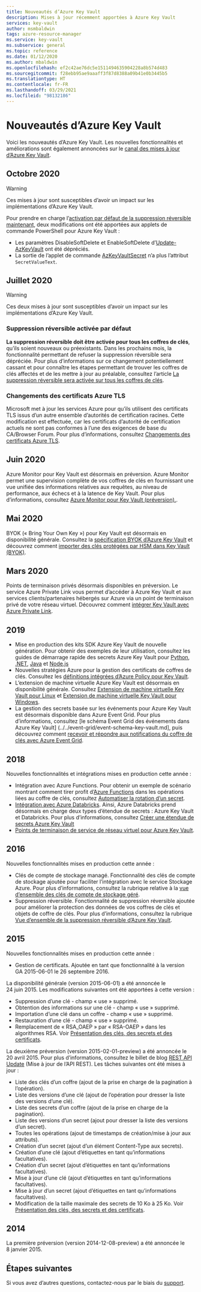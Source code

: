 ```yaml
---
title: Nouveautés d’Azure Key Vault
description: Mises à jour récemment apportées à Azure Key Vault
services: key-vault
author: msmbaldwin
tags: azure-resource-manager
ms.service: key-vault
ms.subservice: general
ms.topic: reference
ms.date: 01/12/2020
ms.author: mbaldwin
ms.openlocfilehash: ef2c42ae76dc5e1511494635904228a8b574d483
ms.sourcegitcommit: f28ebb95ae9aaaff3f87d8388a09b41e0b3445b5
ms.translationtype: HT
ms.contentlocale: fr-FR
ms.lasthandoff: 03/29/2021
ms.locfileid: "98132186"
---
```

# <a name="whats-new-for-azure-key-vault"></a>Nouveautés d’Azure Key Vault

Voici les nouveautés d’Azure Key Vault. Les nouvelles fonctionnalités et améliorations sont également annoncées sur le [canal des mises à jour d’Azure Key Vault](https://azure.microsoft.com/updates/?category=security&query=Key%20vault).

## <a name="october-2020"></a>Octobre 2020

> [!WARNING]
> Ces mises à jour sont susceptibles d’avoir un impact sur les implémentations d’Azure Key Vault.

Pour prendre en charge l’[activation par défaut de la suppression réversible maintenant](#soft-delete-on-by-default), deux modifications ont été apportées aux applets de commande PowerShell pour Azure Key Vault :

- Les paramètres DisableSoftDelete et EnableSoftDelete d’[Update-AzKeyVault](/powershell/module/az.keyvault/update-azkeyvault) ont été dépréciés.
- La sortie de l’applet de commande [AzKeyVaultSecret](/powershell/module/az.keyvault/get-azkeyvaultsecret) n’a plus l’attribut `SecretValueText`.

## <a name="july-2020"></a>Juillet 2020

> [!WARNING]
> Ces deux mises à jour sont susceptibles d’avoir un impact sur les implémentations d’Azure Key Vault.

### <a name="soft-delete-on-by-default"></a>Suppression réversible activée par défaut

**La suppression réversible doit être activée pour tous les coffres de clés**, qu’ils soient nouveaux ou préexistants. Dans les prochains mois, la fonctionnalité permettant de refuser la suppression réversible sera dépréciée. Pour plus d’informations sur ce changement potentiellement cassant et pour connaître les étapes permettant de trouver les coffres de clés affectés et de les mettre à jour au préalable, consultez l’article [La suppression réversible sera activée sur tous les coffres de clés](soft-delete-change.md).

### <a name="azure-tls-certificate-changes"></a>Changements des certificats Azure TLS

Microsoft met à jour les services Azure pour qu’ils utilisent des certificats TLS issus d’un autre ensemble d’autorités de certification racines. Cette modification est effectuée, car les certificats d’autorité de certification actuels ne sont pas conformes à l’une des exigences de base du CA/Browser Forum.  Pour plus d’informations, consultez [Changements des certificats Azure TLS](../../security/fundamentals/tls-certificate-changes.md).

## <a name="june-2020"></a>Juin 2020

Azure Monitor pour Key Vault est désormais en préversion.  Azure Monitor permet une supervision complète de vos coffres de clés en fournissant une vue unifiée des informations relatives aux requêtes, au niveau de performance, aux échecs et à la latence de Key Vault. Pour plus d’informations, consultez [Azure Monitor pour Key Vault (préversion).](../../azure-monitor/insights/key-vault-insights-overview.md).

## <a name="may-2020"></a>Mai 2020

BYOK (« Bring Your Own Key ») pour Key Vault est désormais en disponibilité générale. Consultez la [spécification BYOK d’Azure Key Vault](../keys/byok-specification.md) et découvrez comment [importer des clés protégées par HSM dans Key Vault (BYOK)](../keys/hsm-protected-keys-byok.md).

## <a name="march-2020"></a>Mars 2020

Points de terminaison privés désormais disponibles en préversion. Le service Azure Private Link vous permet d’accéder à Azure Key Vault et aux services clients/partenaires hébergés sur Azure via un point de terminaison privé de votre réseau virtuel.  Découvrez comment [intégrer Key Vault avec Azure Private Link](private-link-service.md).

## <a name="2019"></a>2019

- Mise en production des kits SDK Azure Key Vault de nouvelle génération. Pour obtenir des exemples de leur utilisation, consultez les guides de démarrage rapide des secrets Azure Key Vault pour [Python](../secrets/quick-create-python.md), [.NET](../secrets/quick-create-net.md), [Java](../secrets/quick-create-java.md) et [Node.js](../secrets/quick-create-node.md)
- Nouvelles stratégies Azure pour la gestion des certificats de coffres de clés. Consultez les [définitions intégrées d’Azure Policy pour Key Vault](../policy-reference.md).
- L’extension de machine virtuelle Azure Key Vault est désormais en disponibilité générale.  Consultez [Extension de machine virtuelle Key Vault pour Linux](../../virtual-machines/extensions/key-vault-linux.md) et [Extension de machine virtuelle Key Vault pour Windows](../../virtual-machines/extensions/key-vault-windows.md).
- La gestion des secrets basée sur les événements pour Azure Key Vault est désormais disponible dans Azure Event Grid. Pour plus d’informations, consultez [le schéma Event Grid des événements dans Azure Key Vault] (../../event-grid/event-schema-key-vault.md], puis découvrez comment [recevoir et répondre aux notifications du coffre de clés avec Azure Event Grid](event-grid-tutorial.md).

## <a name="2018"></a>2018

Nouvelles fonctionnalités et intégrations mises en production cette année :

- Intégration avec Azure Functions. Pour obtenir un exemple de scénario montrant comment tirer profit d’[Azure Functions](../../azure-functions/index.yml) dans les opérations liées au coffre de clés, consultez [Automatiser la rotation d’un secret](../secrets/tutorial-rotation.md).
- [Intégration avec Azure Databricks](/azure/databricks/scenarios/store-secrets-azure-key-vault). Ainsi, Azure Databricks prend désormais en charge deux types d’étendue de secrets : Azure Key Vault et Databricks. Pour plus d’informations, consultez [Créer une étendue de secrets Azure Key Vault](/azure/databricks/security/secrets/secret-scopes#--create-an-azure-key-vault-backed-secret-scope)
- [Points de terminaison de service de réseau virtuel pour Azure Key Vault](overview-vnet-service-endpoints.md).

## <a name="2016"></a>2016

Nouvelles fonctionnalités mises en production cette année :

- Clés de compte de stockage managé. Fonctionnalité des clés de compte de stockage ajoutée pour faciliter l’intégration avec le service Stockage Azure. Pour plus d’informations, consultez la rubrique relative à la [vue d’ensemble des clés de compte de stockage géré](../secrets/overview-storage-keys.md).
- Suppression réversible. Fonctionnalité de suppression réversible ajoutée pour améliorer la protection des données de vos coffres de clés et objets de coffre de clés. Pour plus d’informations, consultez la rubrique [Vue d’ensemble de la suppression réversible d’Azure Key Vault](./soft-delete-overview.md).

## <a name="2015"></a>2015

Nouvelles fonctionnalités mises en production cette année :
- Gestion de certificats. Ajoutée en tant que fonctionnalité à la version GA 2015-06-01 le 26 septembre 2016.

La disponibilité générale (version 2015-06-01) a été annoncée le 24 juin 2015. Les modifications suivantes ont été apportées à cette version :
- Suppression d’une clé - champ « use » supprimé.
- Obtention des informations sur une clé - champ « use » supprimé.
- Importation d’une clé dans un coffre - champ « use » supprimé.
- Restauration d’une clé - champ « use » supprimé.
- Remplacement de « RSA_OAEP » par « RSA-OAEP » dans les algorithmes RSA. Voir [Présentation des clés, des secrets et des certificats](about-keys-secrets-certificates.md).

La deuxième préversion (version 2015-02-01-preview) a été annoncée le 20 avril 2015. Pour plus d’informations, consultez le billet de blog [REST API Update](/archive/blogs/kv/rest-api-update) (Mise à jour de l’API REST). Les tâches suivantes ont été mises à jour :

- Liste des clés d’un coffre (ajout de la prise en charge de la pagination à l’opération).
- Liste des versions d’une clé (ajout de l’opération pour dresser la liste des versions d’une clé).
- Liste des secrets d’un coffre (ajout de la prise en charge de la pagination).
- Liste des versions d’un secret (ajout pour dresser la liste des versions d’un secret).
- Toutes les opérations (ajout de timestamps de création/mise à jour aux attributs).
- Création d’un secret (ajout d’un élément Content-Type aux secrets).
- Création d’une clé (ajout d’étiquettes en tant qu’informations facultatives).
- Création d’un secret (ajout d’étiquettes en tant qu’informations facultatives).
- Mise à jour d’une clé (ajout d’étiquettes en tant qu’informations facultatives).
- Mise à jour d’un secret (ajout d’étiquettes en tant qu’informations facultatives).
- Modification de la taille maximale des secrets de 10 Ko à 25 Ko. Voir [Présentation des clés, des secrets et des certificats](about-keys-secrets-certificates.md).

## <a name="2014"></a>2014

La première préversion (version 2014-12-08-preview) a été annoncée le 8 janvier 2015.

## <a name="next-steps"></a>Étapes suivantes

Si vous avez d’autres questions, contactez-nous par le biais du [support](https://azure.microsoft.com/support/options/).
